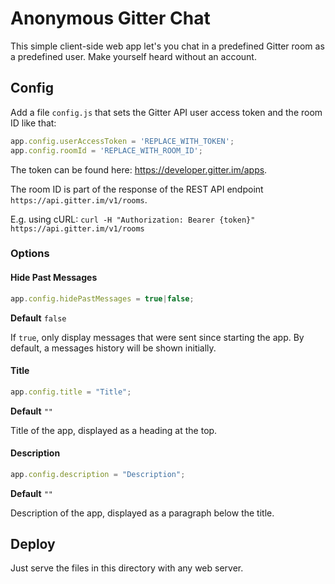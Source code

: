 # Anonymous Gitter Chat

This simple client-side web app let's you chat in a predefined Gitter room as a predefined user. Make yourself heard without an account.

## Config

Add a file `config.js` that sets the Gitter API user access token and the room ID like that:

```javascript
app.config.userAccessToken = 'REPLACE_WITH_TOKEN';
app.config.roomId = 'REPLACE_WITH_ROOM_ID';
```

The token can be found here: https://developer.gitter.im/apps.

The room ID is part of the response of the REST API endpoint `https://api.gitter.im/v1/rooms`.

E.g. using cURL: `curl -H "Authorization: Bearer {token}" https://api.gitter.im/v1/rooms`

### Options

#### Hide Past Messages

```javascript
app.config.hidePastMessages = true|false;
```

**Default** `false`

If `true`, only display messages that were sent since starting the app. By default, a messages history will be shown initially.

#### Title

```javascript
app.config.title = "Title";
```

**Default** `""`

Title of the app, displayed as a heading at the top.

#### Description

```javascript
app.config.description = "Description";
```

**Default** `""`

Description of the app, displayed as a paragraph below the title.

## Deploy

Just serve the files in this directory with any web server.
